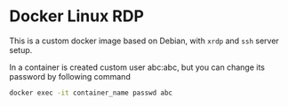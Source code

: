 # Docker Linux RDP

This is a custom docker image based on Debian, with `xrdp` and `ssh` server setup.

In a container is created custom user abc:abc, but you can change its password by following command

```sh
docker exec -it container_name passwd abc
```
